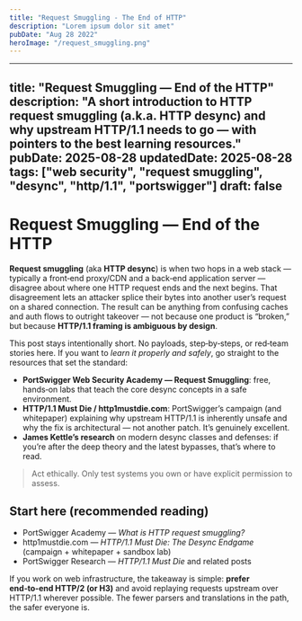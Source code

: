 ```yaml
---
title: "Request Smuggling - The End of HTTP"
description: "Lorem ipsum dolor sit amet"
pubDate: "Aug 28 2022"
heroImage: "/request_smuggling.png"
---
```


---
title: "Request Smuggling — End of the HTTP"
description: "A short introduction to HTTP request smuggling (a.k.a. HTTP desync) and why upstream HTTP/1.1 needs to go — with pointers to the best learning resources."
pubDate: 2025-08-28
updatedDate: 2025-08-28
tags: ["web security", "request smuggling", "desync", "http/1.1", "portswigger"]
draft: false
---

# Request Smuggling — End of the HTTP

**Request smuggling** (aka **HTTP desync**) is when two hops in a web stack — typically a front‑end proxy/CDN and a back‑end application server — disagree about where one HTTP request ends and the next begins. That disagreement lets an attacker splice their bytes into another user’s request on a shared connection. The result can be anything from confusing caches and auth flows to outright takeover — not because one product is “broken,” but because **HTTP/1.1 framing is ambiguous by design**.

This post stays intentionally short. No payloads, step‑by‑steps, or red‑team stories here. If you want to *learn it properly and safely*, go straight to the resources that set the standard:

- **PortSwigger Web Security Academy — Request Smuggling**: free, hands‑on labs that teach the core desync concepts in a safe environment.
- **HTTP/1.1 Must Die / http1mustdie.com**: PortSwigger’s campaign (and whitepaper) explaining why upstream HTTP/1.1 is inherently unsafe and why the fix is architectural — not another patch. It’s genuinely excellent.
- **James Kettle’s research** on modern desync classes and defenses: if you’re after the deep theory and the latest bypasses, that’s where to read.

> Act ethically. Only test systems you own or have explicit permission to assess.

## Start here (recommended reading)

- PortSwigger Academy — *What is HTTP request smuggling?*
- http1mustdie.com — *HTTP/1.1 Must Die: The Desync Endgame* (campaign + whitepaper + sandbox lab)
- PortSwigger Research — *HTTP/1.1 Must Die* and related posts

If you work on web infrastructure, the takeaway is simple: **prefer end‑to‑end HTTP/2 (or H3)** and avoid replaying requests upstream over HTTP/1.1 wherever possible. The fewer parsers and translations in the path, the safer everyone is.
